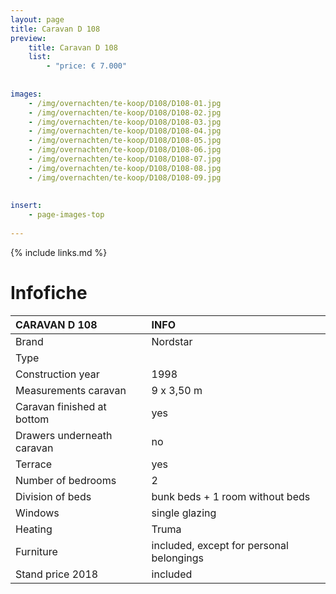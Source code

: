 ```yaml
---
layout: page
title: Caravan D 108
preview: 
    title: Caravan D 108
    list:
        - "price: € 7.000"
        
        
images:
    - /img/overnachten/te-koop/D108/D108-01.jpg
    - /img/overnachten/te-koop/D108/D108-02.jpg
    - /img/overnachten/te-koop/D108/D108-03.jpg
    - /img/overnachten/te-koop/D108/D108-04.jpg
    - /img/overnachten/te-koop/D108/D108-05.jpg
    - /img/overnachten/te-koop/D108/D108-06.jpg
    - /img/overnachten/te-koop/D108/D108-07.jpg
    - /img/overnachten/te-koop/D108/D108-08.jpg
    - /img/overnachten/te-koop/D108/D108-09.jpg
    
    
insert:
    - page-images-top
    
---
```


{% include links.md %}



# Infofiche 

CARAVAN D 108              | INFO        | 
:---------------------------|:------------|
Brand                       |Nordstar
Type                        |
Construction year           |1998
Measurements caravan        |9 x 3,50 m
Caravan finished at bottom  |yes
Drawers underneath caravan  |no
Terrace                     |yes
Number of bedrooms          |2
Division of beds            |bunk beds + 1 room without beds
Windows                     |single glazing
Heating                     |Truma
Furniture                   |included, except for personal belongings
Stand price 2018            |included
